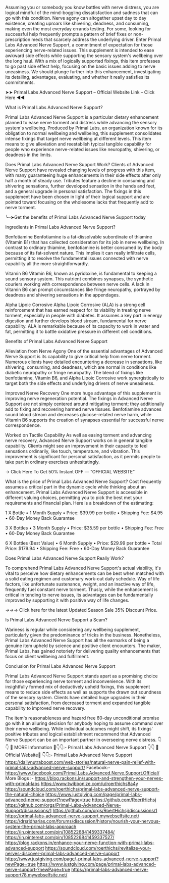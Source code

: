 Assuming you or somebody you know battles with nerve distress, you are logical mindful of the mind-boggling dissatisfaction and sadness that can go with this condition. Nerve agony can altogether upset day to day existence, creating uproars like shivering, deadness, and consuming, making even the most everyday errands testing. For some, looking for successful help frequently prompts a pattern of brief fixes or non-prescription meds that scarcely address the underlying driver. Enter Primal Labs Advanced Nerve Support, a commitment of expectation for those experiencing nerve-related issues. This supplement is intended to ease awkward side effects while supporting the sensory system's wellbeing over the long haul. With a mix of logically supported fixings, this item professes to go past side effect help, focusing on the basic issues adding to nerve uneasiness. We should plunge further into this enhancement, investigating its detailing, advantages, evaluating, and whether it really satisfies its commitments.

➤➤ Primal Labs Advanced Nerve Support – Official Website Link – Click Here ◀◀

What is Primal Labs Advanced Nerve Support?

Primal Labs Advanced Nerve Support is a particular dietary enhancement planned to ease nerve torment and distress while advancing the sensory system's wellbeing. Produced by Primal Labs, an organization known for its obligation to normal wellbeing and wellbeing, this supplement consolidates intense fixings that target nerve wellbeing at different levels. This item means to give alleviation and reestablish typical tangible capability for people who experience nerve-related issues like neuropathy, shivering, or deadness in the limits.

Does Primal Labs Advanced Nerve Support Work?
Clients of Advanced Nerve Support have revealed changing levels of progress with this item, with many guaranteeing huge enhancements in their side effects after only half a month of steady use. Tributes feature a decline in consuming and shivering sensations, further developed sensation in the hands and feet, and a general upgrade in personal satisfaction. The fixings in this supplement have been chosen in light of their logical support and are pointed toward focusing on the wholesome lacks that frequently add to nerve torment.

╰┈➤Get the benefits of Primal Labs Advanced Nerve Support today

Ingredients in Primal Labs Advanced Nerve Support?

Benfotiamine
Benfotiamine is a fat-dissolvable subordinate of thiamine (Vitamin B1) that has collected consideration for its job in nerve wellbeing. In contrast to ordinary thiamine, benfotiamine is better consumed by the body because of its fat-solvent nature. This implies it can really infiltrate cells, permitting it to resolve the fundamental issues connected with nerve capability all the more straightforwardly.

Vitamin B6
Vitamin B6, known as pyridoxine, is fundamental to keeping a sound sensory system. This nutrient combines synapses, the synthetic couriers working with correspondence between nerve cells. A lack in Vitamin B6 can prompt circumstances like fringe neuropathy, portrayed by deadness and shivering sensations in the appendages.

Alpha Lipoic Corrosive
Alpha Lipoic Corrosive (ALA) is a strong cell reinforcement that has earned respect for its viability in treating nerve torment, especially in people with diabetes. It assumes a key part in energy digestion and further develops blood stream, fundamental for nerve capability. ALA is remarkable because of its capacity to work in water and fat, permitting it to battle oxidative pressure in different cell conditions.


Benefits of Primal Labs Advanced Nerve Support

Alleviation from Nerve Agony
One of the essential advantages of Advanced Nerve Support is its capability to give critical help from nerve torment. Numerous clients have detailed encountering a decrease in sensations, like shivering, consuming, and deadness, which are normal in conditions like diabetic neuropathy or fringe neuropathy. The blend of fixings like benfotiamine, Vitamin B6, and Alpha Lipoic Corrosive work synergistically to target both the side effects and underlying drivers of nerve uneasiness.

Improved Nerve Recovery
One more huge advantage of this supplement is improving nerve regeneration potential. The fixings in Advanced Nerve Support are not simply centered around mitigating torment; they additionally add to fixing and recovering harmed nerve tissues. Benfotiamine advances sound blood stream and decreases glucose-related nerve harm, while Vitamin B6 supports the creation of synapses essential for successful nerve correspondence.

Worked on Tactile Capability
As well as easing torment and advancing nerve recovery, Advanced Nerve Support works on in general tangible capability. Clients might see an improvement in their capacity to feel sensations ordinarily, like touch, temperature, and vibration. This improvement is significant for personal satisfaction, as it permits people to take part in ordinary exercises unhesitatingly.

→ Click Here To Get 50% Instant OFF — “OFFICIAL WEBSITE”

What is the price of Primal Labs Advanced Nerve Support?
Cost frequently assumes a critical part in the dynamic cycle while thinking about an enhancement. Primal Labs Advanced Nerve Support is accessible in different valuing choices, permitting you to pick the best met your requirements and financial plan. Here is a breakdown of the estimating:

1 X Bottle
•	1 Month Supply
•	Price: $39.99 per bottle
•	Shipping Fee: $4.95
•	60-Day Money Back Guarantee

3 X Bottles
•	3 Month Supply
•	Price: $35.59 per bottle
•	Shipping Fee: Free
•	60-Day Money Back Guarantee

6 X Bottles (Best Value)
•	6 Month Supply
•	Price: $29.99 per bottle
•	Total Price: $179.94
•	Shipping Fee: Free
•	60-Day Money Back Guarantee



Does Primal Labs Advanced Nerve Support Really Work?

To comprehend Primal Labs Advanced Nerve Support's actual viability, it's vital to perceive how dietary enhancements can be best when matched with a solid eating regimen and customary work-out daily schedule. Way of life factors, like unfortunate sustenance, weight, and an inactive way of life, frequently fuel constant nerve torment. Thusly, while the enhancement is critical in tending to nerve issues, its advantages can be fundamentally improved by supporting it with positive way of life changes.

→→→ Click here for the latest Updated Season Sale 35% Discount Price.

Is Primal Labs Advanced Nerve Support a Scam?

Wariness is regular while considering any wellbeing supplement, particularly given the predominance of tricks in the business. Nonetheless, Primal Labs Advanced Nerve Support has all the earmarks of being a genuine item upheld by science and positive client encounters. The maker, Primal Labs, has gained notoriety for delivering quality enhancements that focus on client wellbeing and fulfillment.



Conclusion for Primal Labs Advanced Nerve Support

Primal Labs Advanced Nerve Support stands apart as a promising choice for those experiencing nerve torment and inconvenience. With its insightfully formed mix of deductively upheld fixings, this supplement means to reduce side effects as well as supports the drawn out soundness of the sensory system. Clients have detailed huge upgrades in their personal satisfaction, from decreased torment and expanded tangible capability to improved nerve recovery.

The item's reasonableness and hazard free 60-day unconditional promise go with it an alluring decision for anybody hoping to assume command over their nerve wellbeing. While individual outcomes might shift, its fixings' positive tributes and logical establishment recommend that Advanced Nerve Support can be an important partner in overseeing nerve distress.
👇👇 📣 MORE Information 📣👇👇:- Primal Labs Advanced Nerve Support
👇👇 📣Official Website📣 👇👇:- Primal Labs Advanced Nerve Support
https://dailynutraboost.com/web-stories/natural-nerve-pain-relief-with-primal-labs-advanced-nerve-support/
Facebook:- https://www.facebook.com/Primal.Labs.Advanced.Nerve.Support.Official/
More Blogs :- 
https://blog.rackons.in/support-and-strengthen-your-nerves-with-primal-labs
https://www.twibbonize.com/u/roerthichs8a4y
https://soundcloud.com/roerthichs/primal-labs-advanced-nerve-support-the-natural-choice
https://www.justgiving.com/page/primal-labs-advanced-nerve-support?newPage=true
https://github.com/RoertHichsj
https://github.com/orgs/Primal-Labs-Advanced-Nerve-Support/discussions/1
https://github.com/orgs/RoertHichsj/discussions/1
https://primal-labs-advanced-nerve-support.mywebselfsite.net/
https://drsridharias.com/forums/discussion/history/nourish-your-nervous-system-the-primal-labs-approach
https://in.pinterest.com/pin/1085226841459337484/
https://in.pinterest.com/pin/1085226841459337527/
https://blog.rackons.in/enhance-your-nerve-function-with-primal-labs-advanced-support
https://soundcloud.com/roerthichs/revitalize-your-nerves-discover-primal-labs-advanced-nerve-support
https://www.justgiving.com/page/-primal-labs-advanced-nerve-support?newPage=true
https://www.justgiving.com/page/primal-labs-advanced-nerve-support-?newPage=true
https://primal-labs-advanced-nerve-support78.mywebselfsite.net/

